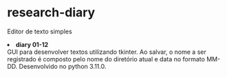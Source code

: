 # research-diary

Editor de texto simples
<li>
<b>diary 01-12</b> <br>
GUI para desenvolver textos utilizando tkinter. Ao salvar, o nome a ser registrado é composto pelo nome do diretório atual e data no formato MM-DD. Desenvolvido no python 3.11.0.
